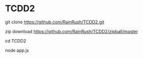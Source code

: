 # TCDD2

git clone https://github.com/RainRush/TCDD2.git

zip download https://github.com/RainRush/TCDD2/zipball/master

cd TCDD2

node app.js
